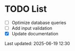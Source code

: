 # TODO List

- [ ] Optimize database queries
- [ ] Add input validation
- [x] Update documentation

Last updated: 2025-06-19 12:30
